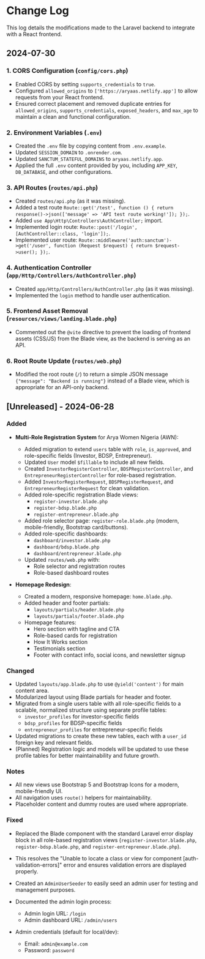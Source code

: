 # Change Log

This log details the modifications made to the Laravel backend to integrate with a React frontend.

## 2024-07-30

### 1. CORS Configuration (`config/cors.php`)

*   Enabled CORS by setting `supports_credentials` to `true`.
*   Configured `allowed_origins` to `['https://aryaas.netlify.app']` to allow requests from your React frontend.
*   Ensured correct placement and removed duplicate entries for `allowed_origins`, `supports_credentials`, `exposed_headers`, and `max_age` to maintain a clean and functional configuration.

### 2. Environment Variables (`.env`)

*   Created the `.env` file by copying content from `.env.example`.
*   Updated `SESSION_DOMAIN` to `.onrender.com`.
*   Updated `SANCTUM_STATEFUL_DOMAINS` to `aryaas.netlify.app`.
*   Applied the full `.env` content provided by you, including `APP_KEY`, `DB_DATABASE`, and other configurations.

### 3. API Routes (`routes/api.php`)

*   Created `routes/api.php` (as it was missing).
*   Added a test route `Route::get('/test', function () { return response()->json(['message' => 'API test route working!']); });`.
*   Added `use App\Http\Controllers\AuthController;` import.
*   Implemented login route: `Route::post('/login', [AuthController::class, 'login']);`.
*   Implemented user route: `Route::middleware('auth:sanctum')->get('/user', function (Request $request) { return $request->user(); });`.

### 4. Authentication Controller (`app/Http/Controllers/AuthController.php`)

*   Created `app/Http/Controllers/AuthController.php` (as it was missing).
*   Implemented the `login` method to handle user authentication.

### 5. Frontend Asset Removal (`resources/views/landing.blade.php`)

*   Commented out the `@vite` directive to prevent the loading of frontend assets (CSS/JS) from the Blade view, as the backend is serving as an API.

### 6. Root Route Update (`routes/web.php`)

*   Modified the root route (`/`) to return a simple JSON message `{"message": "Backend is running"}` instead of a Blade view, which is appropriate for an API-only backend.

## [Unreleased] - 2024-06-28

### Added
- **Multi-Role Registration System** for Arya Women Nigeria (AWN):
  - Added migration to extend `users` table with `role`, `is_approved`, and role-specific fields (Investor, BDSP, Entrepreneur).
  - Updated `User` model `$fillable` to include all new fields.
  - Created `InvestorRegisterController`, `BDSPRegisterController`, and `EntrepreneurRegisterController` for role-based registration.
  - Added `InvestorRegisterRequest`, `BDSPRegisterRequest`, and `EntrepreneurRegisterRequest` for clean validation.
  - Added role-specific registration Blade views:
    - `register-investor.blade.php`
    - `register-bdsp.blade.php`
    - `register-entrepreneur.blade.php`
  - Added role selector page: `register-role.blade.php` (modern, mobile-friendly, Bootstrap card/buttons).
  - Added role-specific dashboards:
    - `dashboard/investor.blade.php`
    - `dashboard/bdsp.blade.php`
    - `dashboard/entrepreneur.blade.php`
  - Updated `routes/web.php` with:
    - Role selector and registration routes
    - Role-based dashboard routes

- **Homepage Redesign**:
  - Created a modern, responsive homepage: `home.blade.php`.
  - Added header and footer partials:
    - `layouts/partials/header.blade.php`
    - `layouts/partials/footer.blade.php`
  - Homepage features:
    - Hero section with tagline and CTA
    - Role-based cards for registration
    - How It Works section
    - Testimonials section
    - Footer with contact info, social icons, and newsletter signup

### Changed
- Updated `layouts/app.blade.php` to use `@yield('content')` for main content area.
- Modularized layout using Blade partials for header and footer.
- Migrated from a single users table with all role-specific fields to a scalable, normalized structure using separate profile tables:
  - `investor_profiles` for investor-specific fields
  - `bdsp_profiles` for BDSP-specific fields
  - `entrepreneur_profiles` for entrepreneur-specific fields
- Updated migrations to create these new tables, each with a `user_id` foreign key and relevant fields.
- (Planned) Registration logic and models will be updated to use these profile tables for better maintainability and future growth.

### Notes
- All new views use Bootstrap 5 and Bootstrap Icons for a modern, mobile-friendly UI.
- All navigation uses `route()` helpers for maintainability.
- Placeholder content and dummy routes are used where appropriate.

### Fixed
- Replaced the <x-auth-validation-errors> Blade component with the standard Laravel error display block in all role-based registration views (`register-investor.blade.php`, `register-bdsp.blade.php`, and `register-entrepreneur.blade.php`).
- This resolves the "Unable to locate a class or view for component [auth-validation-errors]" error and ensures validation errors are displayed properly.

- Created an `AdminUserSeeder` to easily seed an admin user for testing and management purposes.
- Documented the admin login process:
  - Admin login URL: `/login`
  - Admin dashboard URL: `/admin/users`
- Admin credentials (default for local/dev):
  - Email: `admin@example.com`
  - Password: `password`